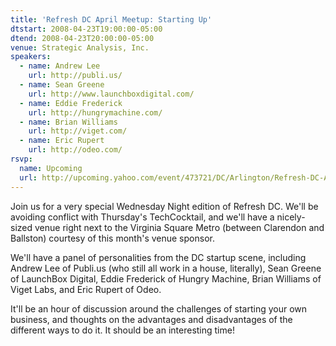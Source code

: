 ```yaml
---
title: 'Refresh DC April Meetup: Starting Up'
dtstart: 2008-04-23T19:00:00-05:00
dtend: 2008-04-23T20:00:00-05:00
venue: Strategic Analysis, Inc.
speakers:
  - name: Andrew Lee
    url: http://publi.us/
  - name: Sean Greene
    url: http://www.launchboxdigital.com/
  - name: Eddie Frederick
    url: http://hungrymachine.com/
  - name: Brian Williams
    url: http://viget.com/
  - name: Eric Rupert
    url: http://odeo.com/
rsvp:
  name: Upcoming
  url: http://upcoming.yahoo.com/event/473721/DC/Arlington/Refresh-DC-April-Meetup-Starting-Up/Strategic-Analysis-Inc/
---
```


Join us for a very special Wednesday Night edition of Refresh DC. We'll be avoiding conflict with Thursday's TechCocktail, and we'll have a nicely-sized venue right next to the Virginia Square Metro (between Clarendon and Ballston) courtesy of this month's venue sponsor.

We'll have a panel of personalities from the DC startup scene, including Andrew Lee of Publi.us (who still all work in a house, literally), Sean Greene of LaunchBox Digital, Eddie Frederick of Hungry Machine, Brian Williams of Viget Labs, and Eric Rupert of Odeo.

It'll be an hour of discussion around the challenges of starting your own business, and thoughts on the advantages and disadvantages of the different ways to do it. It should be an interesting time!
